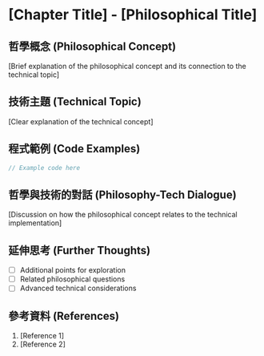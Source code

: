 # [Chapter Title] - [Philosophical Title]

## 哲學概念 (Philosophical Concept)
[Brief explanation of the philosophical concept and its connection to the technical topic]

## 技術主題 (Technical Topic)
[Clear explanation of the technical concept]

## 程式範例 (Code Examples)

```javascript
// Example code here
```

## 哲學與技術的對話 (Philosophy-Tech Dialogue)
[Discussion on how the philosophical concept relates to the technical implementation]

## 延伸思考 (Further Thoughts)
- [ ] Additional points for exploration
- [ ] Related philosophical questions
- [ ] Advanced technical considerations

## 參考資料 (References)
1. [Reference 1]
2. [Reference 2]
